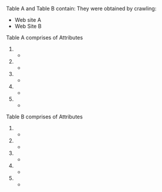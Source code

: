 Table A and Table B contain:
They were obtained by crawling:
* Web site A
* Web Site B

Table A comprises of Attributes
1. -
1. -
1. -
1. -
1. -

Table B comprises of Attributes
1. -
1. -
1. -
1. -
1. -
